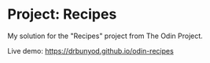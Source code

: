 # Project: Recipes

My solution for the "Recipes" project from The Odin Project.

Live demo: https://drbunyod.github.io/odin-recipes